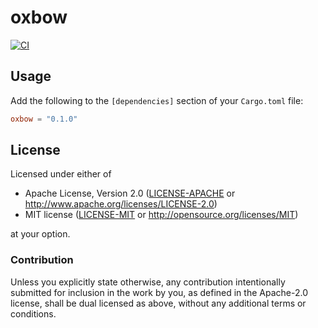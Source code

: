 # oxbow

[![CI]][workflow]

## Usage

Add the following to the `[dependencies]` section of your `Cargo.toml` file:

```toml
oxbow = "0.1.0"
```

## License

Licensed under either of

- Apache License, Version 2.0 ([LICENSE-APACHE](LICENSE-APACHE) or 
  http://www.apache.org/licenses/LICENSE-2.0)
- MIT license ([LICENSE-MIT](LICENSE-MIT) or http://opensource.org/licenses/MIT)

at your option.

### Contribution

Unless you explicitly state otherwise, any contribution intentionally submitted for inclusion in the 
work by you, as defined in the Apache-2.0 license, shall be dual licensed as above, without any 
additional terms or conditions.

[CI]: https://github.com/nerosnm/oxbow/actions/workflows/ci.yml/badge.svg?branch=main
[workflow]: https://github.com/nerosnm/oxbow/actions/workflows/ci.yml
